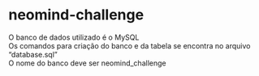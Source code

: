 # neomind-challenge
O banco de dados utilizado é o MySQL<br/>
Os comandos para criação do banco e da tabela se encontra no arquivo “database.sql”<br/>
O nome do banco deve ser neomind_challenge
